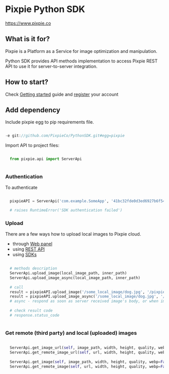 # Pixpie Python SDK #

https://www.pixpie.co

## What is it for? ##

Pixpie is a Platform as a Service for image optimization and manipulation.

Python SDK provides API methods implementation to access Pixpie REST API to use it for server-to-server integration. 

## How to start? ##

Check [Getting started](https://pixpie.atlassian.net/wiki/display/DOC/Getting+started) guide and [register](https://cloud.pixpie.co/registration) your account

## Add dependency ##

Include pixpie egg to pip requirements file.

``` gradle

-e git://github.com/PixpieCo/PythonSDK.git#egg=pixpie

``` 

Import API to project files:

``` python

  from pixpie.api import ServerApi
  
``` 

### Authentication ###

To authenticate 

``` python

  pixpieAPI = ServerApi('com.example.SomeApp', '41bc32fde0d3ed6927b6f54sdc')

  # raises RuntimeError('SDK authentication failed')

``` 

### Upload ###

There are a few ways how to upload local images to Pixpie cloud.
- through [Web panel](https://pixpie.atlassian.net/wiki/display/DOC/Upload+image)
- using [REST API](https://pixpie.atlassian.net/wiki/display/DOC/Upload)
- using [SDKs](https://pixpie.atlassian.net/wiki/display/DOC/Client+and+server+SDKs)

``` python
  
  # methods description
  ServerApi.upload_image(local_image_path, inner_path)
  ServerApi.upload_image_async(local_image_path, inner_path)
  
  # call
  result = pixpieAPI.upload_image('/some_local_image/dog.jpg', '/pixpie_path/dog.jpg')
  result = pixpieAPI.upload_image_async('/some_local_image/dog.jpg', '/pixpie_path/dog.jpg')  
  # async - respond as soon as server received image's body, or when image was fully saved 
   
  # check result code
  # response.status_code
  
```

### Get remote (third party) and local (uploaded) images ###

``` python

  ServerApi.get_image_url(self, image_path, width, height, quality, webp=False, crop=CropAlignType.DEFAULT)
  ServerApi.get_remote_image_url(self, url, width, height, quality, webp=False, crop=CropAlignType.DEFAULT)
  
  ServerApi.get_image(self, image_path, width, height, quality, webp=False, crop=CropAlignType.DEFAULT)
  ServerApi.get_remote_image(self, url, width, height, quality, webp=False, crop=CropAlignType.DEFAULT)


```

